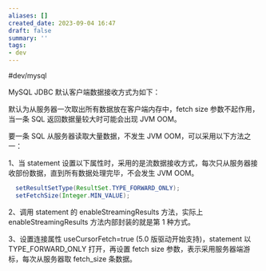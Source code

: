```yaml
---
aliases: []
created_date: 2023-09-04 16:47
draft: false
summary: ''
tags:
- dev
---
```


#dev/mysql

MySQL JDBC 默认客户端数据接收方式为如下：

默认为从服务器一次取出所有数据放在客户端内存中，fetch size 参数不起作用，当一条 SQL 返回数据量较大时可能会出现 JVM OOM。

要一条 SQL 从服务器读取大量数据，不发生 JVM OOM，可以采用以下方法之一：

1、当 statement 设置以下属性时，采用的是流数据接收方式，每次只从服务器接收部份数据，直到所有数据处理完毕，不会发生 JVM OOM。

```java
  setResultSetType(ResultSet.TYPE_FORWARD_ONLY);
  setFetchSize(Integer.MIN_VALUE);
```

2、调用 statement 的 enableStreamingResults 方法，实际上 enableStreamingResults 方法内部封装的就是第 1 种方式。

3、设置连接属性 useCursorFetch=true (5.0 版驱动开始支持)，statement 以 TYPE_FORWARD_ONLY 打开，再设置 fetch size 参数，表示采用服务器端游标，每次从服务器取 fetch_size 条数据。